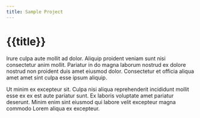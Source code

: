 ```yaml
---
title: Sample Project
---
```


# {{title}}

Irure culpa aute mollit ad dolor. Aliquip proident veniam sunt nisi consectetur anim mollit. Pariatur in do magna laborum nostrud ex dolore nostrud non proident duis amet eiusmod dolor. Consectetur et officia aliqua amet amet sint culpa esse ipsum aliquip.

Ut minim ex excepteur sit. Culpa nisi aliqua reprehenderit incididunt mollit esse ex ex est aute pariatur sunt. Ex laboris voluptate amet pariatur deserunt. Minim enim sint eiusmod qui labore velit excepteur magna commodo Lorem aliqua ex excepteur.
